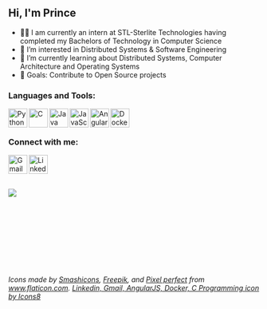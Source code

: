 ## Hi, I'm Prince 
- 🧑‍🎓    I am currently an intern at STL-Sterlite Technologies having completed my Bachelors of Technology in Computer Science
- 👀    I’m interested in Distributed Systems & Software Engineering
- 🌱    I’m currently learning about Distributed Systems, Computer Architecture and Operating Systems
- 🥅    Goals: Contribute to Open Source projects



### Languages and Tools:


[<img align="left" alt="Python" width="38px" src="https://cdn-icons-png.flaticon.com/512/2570/2570575.png" />][python]
[<img align="left" alt="C" width="38px" src="https://img.icons8.com/color/48/000000/c-programming.png" />][c]
[<img align="left" alt="Java" width="38px" src="https://cdn-icons-png.flaticon.com/512/3143/3143478.png" />][java]
[<img align="left" alt="JavaScript" width="38px" src="https://cdn-icons-png.flaticon.com/512/1199/1199124.png" />][js]
[<img align="left" alt="Angular" width="38px" src="https://img.icons8.com/color/48/000000/angularjs.png"/>][angular]
[<img align="left" alt="Docker" width="38px" src="https://img.icons8.com/fluency/48/000000/docker.png"/>][docker]
<br />
<br />

### Connect with me:

[<img align="left" alt="Gmail" width="38px" src="https://img.icons8.com/fluency/48/000000/gmail-new.png" />][mail]
[<img align="left" alt="LinkedIn" width="38px" src="https://img.icons8.com/external-justicon-flat-justicon/64/000000/external-linkedin-social-media-justicon-flat-justicon.png"/>][linkedin]

<br />

<!---
prince-modi/prince-modi is a ✨ special ✨ repository because its `README.md` (this file) appears on your GitHub profile.
You can click the Preview link to take a look at your changes.
--->

<br />
<br />
<br />

<img align="left" src="https://github-readme-stats.vercel.app/api?username=prince-modi&&show_icons=true&title_color=303030&icon_color=ff007f&text_color=808080&bg_color=ffffff" />


[instagram]: https://instagram.com/piirns
[linkedin]: https://www.linkedin.com/in/modi-prince/
[mail]: mailto:princebmodi@gmail.com
[python]: https://www.python.org
[c]: https://en.wikipedia.org/wiki/C_(programming_language)
[linux]: https://www.linux.org/
[java]: https://www.java.com/en/
[js]: https://www.javascript.com/
[angular]: https://angularjs.org/
[docker]: https://www.docker.com/

<br />
<br />
<br />
<br />
<br />
<br />
<br />
<br />
<br />

###### Icons made by <a href="https://www.flaticon.com/authors/smashicons" title="Smashicons">Smashicons</a>, <a href="https://www.freepik.com" title="Freepik">Freepik</a>, and <a href="https://www.flaticon.com/authors/pixel-perfect" title="Pixel perfect">Pixel perfect</a> from <a href="https://www.flaticon.com/" title="Flaticon">www.flaticon.com</a>. <a href="https://icons8.com/icon/5r7axn9IZ0NL/linkedin">Linkedin, Gmail, AngularJS, Docker, C Programming icon by Icons8</a>
